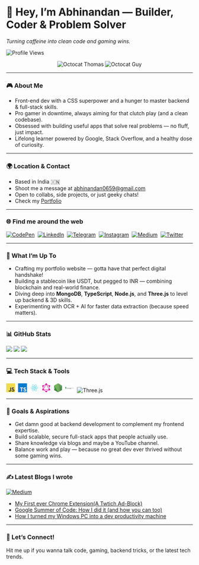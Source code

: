 # 👋 Hey, I’m Abhinandan — Builder, Coder & Problem Solver

*Turning caffeine into clean code and gaming wins.*

![Profile Views](https://komarev.com/ghpvc/?username=abhinandansharma&color=blueviolet)

<p align="center">
  <img src="https://octodex.github.com/images/daftpunktocat-thomas.gif" height="160" alt="Octocat Thomas" />
  <img src="https://octodex.github.com/images/daftpunktocat-guy.gif" height="160" alt="Octocat Guy" />
</p>

---

### 🎮 About Me  
- Front-end dev with a CSS superpower and a hunger to master backend & full-stack skills.  
- Pro gamer in downtime, always aiming for that clutch play (and a clean codebase).  
- Obsessed with building useful apps that solve real problems — no fluff, just impact.  
- Lifelong learner powered by Google, Stack Overflow, and a healthy dose of curiosity.

---

### 🌍 Location & Contact  
- Based in India 🇮🇳  
- Shoot me a message at [abhinandan0659@gmail.com](mailto:abhinandan0659@gmail.com)  
- Open to collabs, side projects, or just geeky chats!
- Check my [Portfolio](https://abhinandansharma.github.io/portfolio/)

---

### 🌐 Find me around the web  
<p>
  <a href="https://codepen.io/abhinandansharma" title="CodePen"><img alt="CodePen" width="22px" src="https://user-images.githubusercontent.com/35263182/173191693-3862a52f-6cf0-4be0-8093-7f50f5819a3f.png" /></a>&nbsp;
  <a href="https://www.linkedin.com/in/abhinandan-sharma-672299150/" title="LinkedIn"><img alt="LinkedIn" width="22px" src="https://user-images.githubusercontent.com/35263182/173191332-989a9e9c-57f9-4d73-b311-d3bcecbc6e48.png" /></a>&nbsp;
  <a href="https://t.me/abhinandan0659" title="Telegram"><img alt="Telegram" width="22px" src="https://user-images.githubusercontent.com/35263182/173191559-3eb57002-e484-4f80-a9e6-8302b546a0b5.png" /></a>&nbsp;
  <a href="https://instagram.com/_abhinandansharma" title="Instagram"><img alt="Instagram" width="22px" src="https://user-images.githubusercontent.com/35263182/173191357-4967e888-c340-4b1b-83c0-c027bd5f0b52.png" /></a>&nbsp;
  <a href="https://medium.com/@abhinandan0659" title="Medium"><img alt="Medium" width="22px" src="https://user-images.githubusercontent.com/35263182/173191404-e45bb7e5-e70d-4cab-99c5-bc8056dea12f.png" /></a>&nbsp;
  <a href="https://twitter.com/notjustadev" title="Twitter (X)"><img alt="Twitter" width="25px" src="https://img.icons8.com/?size=25&id=6Fsj3rv2DCmG&format=png&color=FFFFFF" /></a>
</p>

---

### 🚀 What I’m Up To
- Crafting my portfolio website — gotta have that perfect digital handshake!
- Building a stablecoin like USDT, but pegged to INR — combining blockchain and real-world finance.
- Diving deep into **MongoDB**, **TypeScript**, **Node.js**, and **Three.js** to level up backend & 3D skills.
- Experimenting with OCR + AI for faster data extraction (because speed matters).

---

### 📊 GitHub Stats

![](https://github-profile-summary-cards.vercel.app/api/cards/stats?username=abhinandansharma&theme=dracula)
![](http://github-profile-summary-cards.vercel.app/api/cards/productive-time?username=abhinandansharma&theme=dracula&utcOffset=5.30)
[![](https://github-profile-summary-cards.vercel.app/api/cards/profile-details?username=abhinandansharma&theme=dracula)](https://github.com/vn7n24fzkq/github-profile-summary-cards)


---

### 💻 Tech Stack & Tools

<p>
  <img alt="JavaScript" height="24" src="https://raw.githubusercontent.com/github/explore/main/topics/javascript/javascript.png" />&nbsp;
  <img alt="TypeScript" height="24" src="https://raw.githubusercontent.com/github/explore/main/topics/typescript/typescript.png" />&nbsp;
  <img alt="React" height="24" src="https://raw.githubusercontent.com/github/explore/main/topics/react/react.png" />&nbsp;
  <img alt="GraphQL" height="24" src="https://raw.githubusercontent.com/github/explore/main/topics/graphql/graphql.png" />&nbsp;
  <img alt="Node.js" height="24" src="https://raw.githubusercontent.com/github/explore/main/topics/nodejs/nodejs.png" />&nbsp;
  <img alt="MongoDB" height="24" src="https://raw.githubusercontent.com/github/explore/main/topics/mongodb/mongodb.png" />&nbsp;
  <img alt="Three.js" height="24" src="https://cdn.jsdelivr.net/gh/devicons/devicon/icons/threejs/threejs-original.svg" />
</p>

---

### 🎯 Goals & Aspirations
- Get damn good at backend development to complement my frontend expertise.
- Build scalable, secure full-stack apps that people actually use.
- Share knowledge via blogs and maybe a YouTube channel.
- Balance work and play — because no great dev ever thrived without some gaming wins.

---

### ✍️ Latest Blogs I wrote  
[![Medium](https://img.shields.io/badge/Medium-12100E?style=for-the-badge&logo=medium&logoColor=white)](https://medium.com/@abhinandan0659)

- [My First ever Chrome Extension(A Twtich Ad-Block)](https://medium.com/@abhinandan0659/how-i-built-my-first-chrome-extension-a-twitch-ad-blocker-30cbad3c8b44)
- [Google Summer of Code: How I did it (and how you can too)](https://medium.com/@abhinandan0659/google-summer-of-code-how-i-did-it-and-how-you-can-do-it-too-22e51201a1e0?source=friends_link&sk=8d198b3a537d3a4411b55ad3ce0ba94f)  
- [How I turned my Windows PC into a dev productivity machine](https://medium.com/@abhinandan0659/how-i-turned-my-windows-pc-into-a-productivity-machine-for-development-wsl-hyper-oh-my-zsh-79ee614afbd2?source=friends_link&sk=b1e866afd6ebc05471f8247fe6e57f91)

---

### 🤝 Let’s Connect!  
Hit me up if you wanna talk code, gaming, backend tricks, or the latest tech trends.
